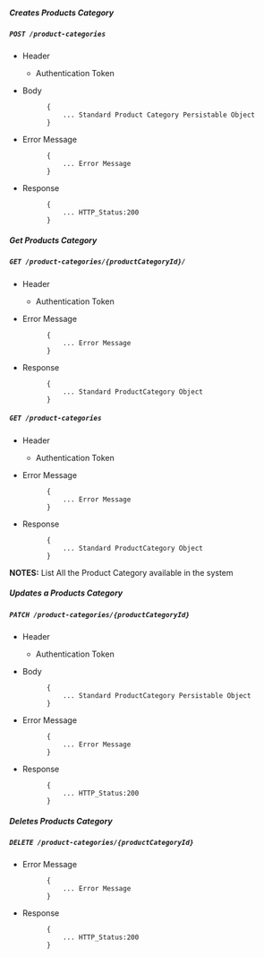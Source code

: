 ##### Creates Products Category

##### `POST /product-categories`
+ Header
	- Authentication Token


+ Body

            {
                ... Standard Product Category Persistable Object
            }
+ Error Message

			{
				... Error Message
			}            
+ Response

            {
                ... HTTP_Status:200
            }
    

##### Get Products Category           
            
##### `GET /product-categories/{productCategoryId}/`
+ Header
	- Authentication Token
+ Error Message

			{
				... Error Message
			}
+ Response

            {
                ... Standard ProductCategory Object
            }
            

##### `GET /product-categories`
+ Header
	- Authentication Token
+ Error Message

			{
				... Error Message
			}
+ Response

            {
                ... Standard ProductCategory Object
            }
            
**NOTES:** List All the Product Category available in the system

##### Updates a Products Category  
       
##### `PATCH /product-categories/{productCategoryId}`
+ Header
	- Authentication Token

+ Body

            {
                ... Standard ProductCategory Persistable Object
            }
            
+ Error Message

			{
				... Error Message
			}     
+ Response

			{
				... HTTP_Status:200
			}
			
##### Deletes Products Category 
       
##### `DELETE /product-categories/{productCategoryId}`
+ Error Message

			{
				... Error Message
			}
+ Response

			{
				... HTTP_Status:200
			}